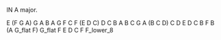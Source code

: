 IN A major.

E (F G A) G A B A G F C
F (E D C) D C B A B C G
A (B C D) C D E D C B F
B (A G_flat F) G_flat F E D C F F_lower_8
